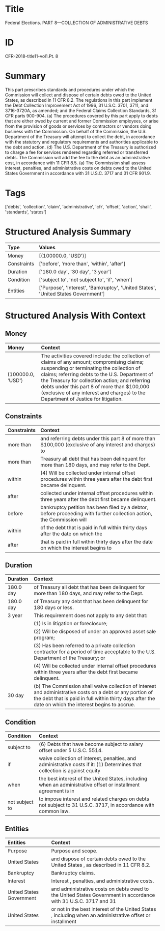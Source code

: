 # Title

 Federal Elections. PART 8—COLLECTION OF ADMINISTRATIVE DEBTS


# ID

 CFR-2018-title11-vol1.Pt. 8


# Summary

This part prescribes standards and procedures under which the Commission will collect and dispose of certain debts owed to the United States, as described in 11 CFR 8.2.
The regulations in this part implement the Debt Collection Improvement Act of 1996, 31 U.S.C. 3701, 3711, and 3716-3720A, as amended; and the Federal Claims Collection Standards, 31 CFR parts 900-904.
(a) The procedures covered by this part apply to debts that are either owed by current and former Commission employees, or arise from the provision of goods or services by contractors or vendors doing business with the Commission.
On behalf of the Commission, the U.S. Department of the Treasury will attempt to collect the debt, in accordance with the statutory and regulatory requirements and authorities applicable to the debt and action.
(d) The U.S. Department of the Treasury is authorized to charge a fee for services rendered regarding referred or transferred debts.
The Commission will add the fee to the debt as an administrative cost, in accordance with 11 CFR 8.5.
(a) The Commission shall assess interest, penalties, and administrative costs on debts owed to the United States Government in accordance with 31 U.S.C. 3717 and 31 CFR 901.9.


# Tags

['debts', 'collection', 'claim', 'administrative', 'cfr', 'offset', 'action', 'shall', 'standards', 'states']


# Structured Analysis Summary

| Type        | Values                                                                             |
|:------------|:-----------------------------------------------------------------------------------|
| Money       | [(100000.0, 'USD')]                                                                |
| Constraints | ['before', 'more than', 'within', 'after']                                         |
| Duration    | ['180.0 day', '30 day', '3 year']                                                  |
| Condition   | ['subject to', 'not subject to', 'if', 'when']                                     |
| Entities    | ['Purpose', 'Interest', 'Bankruptcy', 'United States', 'United States Government'] |


# Structured Analysis With Context

 


## Money

| Money             | Context                                                                                                                                                                                                                                                                                                                                                                         |
|:------------------|:--------------------------------------------------------------------------------------------------------------------------------------------------------------------------------------------------------------------------------------------------------------------------------------------------------------------------------------------------------------------------------|
| (100000.0, 'USD') | The activities covered include: the collection of claims of any amount; compromising claims; suspending or terminating the collection of claims; referring debts to the U.S. Department of the Treasury for collection action; and referring debts under this part 8 of more than $100,000 (exclusive of any interest and charges) to the Department of Justice for litigation. |


## Constraints

| Constraints   | Context                                                                                                               |
|:--------------|:----------------------------------------------------------------------------------------------------------------------|
| more than     | and referring debts under this part 8 of more than $100,000 (exclusive of any interest and charges) to                |
| more than     | Treasury all debt that has been delinquent for more than  180 days, and may refer to the Dept.                        |
| within        | (4) Will be collected under internal offset procedures within  three years after the debt first became delinquent.    |
| after         | collected under internal offset procedures within three years after  the debt first became delinquent.                |
| before        | bankruptcy petition has been filed by a debtor, before proceeding with further collection action, the Commission will |
| within        | of the debt that is paid in full within thirty days after the date on which the                                       |
| after         | that is paid in full within thirty days after the date on which the interest begins to                                |


## Duration

| Duration   | Context                                                                                                                                                                                                            |
|:-----------|:-------------------------------------------------------------------------------------------------------------------------------------------------------------------------------------------------------------------|
| 180.0 day  | of Treasury all debt that has been delinquent for more than 180 days, and may refer to the Dept.                                                                                                                   |
| 180.0 day  | of Treasury any debt that has been delinquent for 180 days or less.                                                                                                                                                |
| 3 year     | This requirement does not apply to any debt that:                                                                                                                                                                  |
|            |           (1) Is in litigation or foreclosure;                                                                                                                                                                     |
|            |           (2) Will be disposed of under an approved asset sale program;                                                                                                                                            |
|            |           (3) Has been referred to a private collection contractor for a period of time acceptable to the U.S. Department of the Treasury; or                                                                      |
|            |           (4) Will be collected under internal offset procedures within three years after the debt first became delinquent.                                                                                        |
| 30 day     | (b) The Commission shall waive collection of interest and administrative costs on a debt or any portion of the debt that is paid in full within thirty days after the date on which the interest begins to accrue. |


## Condition

| Condition      | Context                                                                                                                   |
|:---------------|:--------------------------------------------------------------------------------------------------------------------------|
| subject to     | (6) Debts that have become  subject to  salary offset under 5 U.S.C. 5514.                                                |
| if             | waive collection of interest, penalties, and administrative costs if it: (1) Determines that collection is against equity |
| when           | the best interest of the United States, including when an administrative offset or installment agreement is in            |
| not subject to | to impose interest and related charges on debts not subject to  31 U.S.C. 3717, in accordance with common law.            |


## Entities

| Entities                 | Context                                                                                                         |
|:-------------------------|:----------------------------------------------------------------------------------------------------------------|
| Purpose                  | Purpose  and scope.                                                                                             |
| United States            | and dispose of certain debts owed to the United States , as described in 11 CFR 8.2.                            |
| Bankruptcy               | Bankruptcy  claims.                                                                                             |
| Interest                 | Interest , penalties, and administrative costs.                                                                 |
| United States Government | and administrative costs on debts owed to the United States Government in accordance with 31 U.S.C. 3717 and 31 |
| United States            | or not in the best interest of the United States , including when an administrative offset or installment       |


